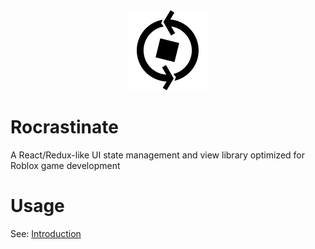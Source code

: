 <div align="center"><img src="Logo.png"></div>

# Rocrastinate
A React/Redux-like UI state management and view library optimized for Roblox game development

# Usage
See: [Introduction](docs/1-1-introduction.md)
